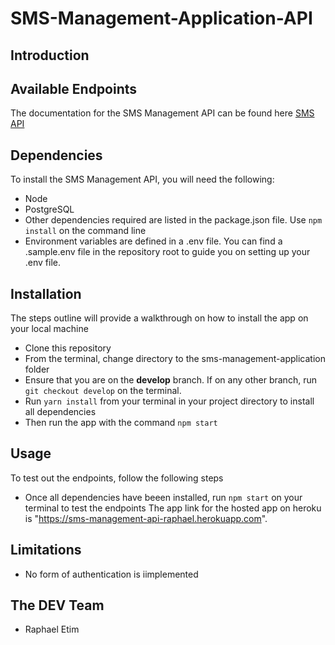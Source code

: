 # SMS-Management-Application-API


## Introduction 


## Available Endpoints
The documentation for the SMS Management API can be found here [SMS API ](https://documenter.getpostman.com/view/2052029/RznJnH7X#18699487-2b58-46e0-8bcf-453ee30aba59)

## Dependencies

To install the SMS Management API, you will need the following:
- Node
- PostgreSQL
- Other dependencies required are listed in the package.json file. Use `npm install` on the command line
- Environment variables are defined in a .env file. You can find a .sample.env file in the repository root to guide you on setting up your .env file.

## Installation

The steps outline will provide a walkthrough on how to install the app on your local machine

- Clone this repository
- From the terminal, change directory to the sms-management-application folder
- Ensure that you are on the **develop** branch. If on any other branch, run `git checkout develop` on the terminal.
-  Run `yarn install` from your terminal in your project directory to install all dependencies
-  Then run the app with the command `npm start`


## Usage
To test out the endpoints, follow the following steps
- Once all dependencies have beeen installed, run `npm start` on your terminal to test the endpoints
The app link for the hosted app on heroku is "https://sms-management-api-raphael.herokuapp.com".

## Limitations
- No form of authentication is iimplemented

## The DEV Team
- Raphael Etim
